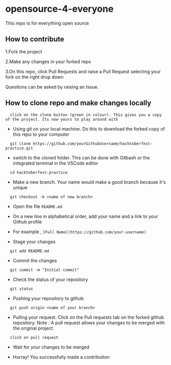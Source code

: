# opensource-4-everyone
This repo is for everything open source

## How to contribute
1.Fork the project

2.Make any changes in your forked repo

3.On this repo, click Pull Requests and raise a Pull Request selecting your fork on the right drop down

Questions can be asked by raising an Issue.

## How to clone repo and make changes locally
<pre><code>  click on the clone button (green in colour). This gives you a copy of the project. Its now yours to play around with
</code></pre>
<ul>
<li>Using git on your local machine. Do this to download the forked copy of this repo to your computer</li>
</ul>
<pre><code>  git clone https://github.com/yourGithubUsername/hacktoberfest-practice.git
</code></pre>
<ul>
<li>switch to the cloned folder. This can be done with Gitbash or the integrated terminal in the VSCode editor</li>
</ul>
<pre><code>  cd hacktoberfest-practice
</code></pre>
<ul>
<li>Make a new branch. Your name would make a good branch because it's unique</li>
</ul>
<pre><code>  git checkout -b &lt;name of new branch&gt;
</code></pre>
<ul>
<li>
<p>Open the file <code>README.md</code></p>
</li>
<li>
<p>On a new line in alphabetical order, add your name and a link to your Github profile</p>
</li>
<li>
<p>For example ,
<code>[Full Name](https://github.com/your-username)</code></p>
</li>
<li>
<p>Stage your changes</p>
</li>
</ul>
<pre><code>  git add README.md
</code></pre>
<ul>
<li>Commit the changes</li>
</ul>
<pre><code>  git commit -m "Initial commit"
</code></pre>
<ul>
<li>Check the status of your repository</li>
</ul>
<pre><code>  git status
</code></pre>
<ul>
<li>Pushing your repository to github</li>
</ul>
<pre><code>  git push origin &lt;name of your branch&gt;
</code></pre>
<ul>
<li>Pulling your request. Click on the Pull requests tab on the forked github repository.
Note : A pull request allows your changes to be merged with the original project.</li>
</ul>
<pre><code>  click on pull request
</code></pre>
<ul>
<li>
<p>Wait for your changes to be merged</p>
</li>
<li>
<p>Hurray! You successfully made a contribution</p>
</li>
</ul>
